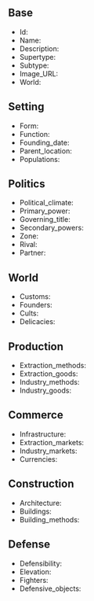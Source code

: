 ## Base
- <span class="text-field" data-tooltip="Text">Id</span>: 
- <span class="text-field" data-tooltip="Text">Name</span>: 
- <span class="text-field" data-tooltip="Text">Description</span>: 
- <span class="text-field" data-tooltip="Text">Supertype</span>: 
- <span class="text-field" data-tooltip="Text">Subtype</span>: 
- <span class="text-field" data-tooltip="Text">Image_URL</span>: 
- <span class="text-field" data-tooltip="Text">World</span>: 

## Setting
- <span class="text-field" data-tooltip="Text">Form</span>: 
- <span class="text-field" data-tooltip="Text">Function</span>: 
- <span class="number-field" data-tooltip="Number, max: 0">Founding_date</span>: 
- <span class="link-field" data-tooltip="Single Location">Parent_location</span>: 
- <span class="multi-link-field" data-tooltip="Multi Collective">Populations</span>: 

## Politics
- <span class="text-field" data-tooltip="Text">Political_climate</span>: 
- <span class="link-field" data-tooltip="Single Institution">Primary_power</span>: 
- <span class="link-field" data-tooltip="Single Title">Governing_title</span>: 
- <span class="multi-link-field" data-tooltip="Multi Institution">Secondary_powers</span>: 
- <span class="link-field" data-tooltip="Single Zone">Zone</span>: 
- <span class="link-field" data-tooltip="Single Location">Rival</span>: 
- <span class="link-field" data-tooltip="Single Location">Partner</span>: 

## World
- <span class="text-field" data-tooltip="Text">Customs</span>: 
- <span class="multi-link-field" data-tooltip="Multi Character">Founders</span>: 
- <span class="multi-link-field" data-tooltip="Multi Construct">Cults</span>: 
- <span class="multi-link-field" data-tooltip="Multi Species">Delicacies</span>: 

## Production
- <span class="multi-link-field" data-tooltip="Multi Construct">Extraction_methods</span>: 
- <span class="multi-link-field" data-tooltip="Multi Construct">Extraction_goods</span>: 
- <span class="multi-link-field" data-tooltip="Multi Construct">Industry_methods</span>: 
- <span class="multi-link-field" data-tooltip="Multi Construct">Industry_goods</span>: 

## Commerce
- <span class="text-field" data-tooltip="Text">Infrastructure</span>: 
- <span class="multi-link-field" data-tooltip="Multi Location">Extraction_markets</span>: 
- <span class="multi-link-field" data-tooltip="Multi Location">Industry_markets</span>: 
- <span class="multi-link-field" data-tooltip="Multi Construct">Currencies</span>: 

## Construction
- <span class="text-field" data-tooltip="Text">Architecture</span>: 
- <span class="multi-link-field" data-tooltip="Multi Object">Buildings</span>: 
- <span class="multi-link-field" data-tooltip="Multi Construct">Building_methods</span>: 

## Defense
- <span class="text-field" data-tooltip="Text">Defensibility</span>: 
- <span class="number-field" data-tooltip="Number, max: 0">Elevation</span>: 
- <span class="multi-link-field" data-tooltip="Multi Construct">Fighters</span>: 
- <span class="multi-link-field" data-tooltip="Multi Object">Defensive_objects</span>: 


